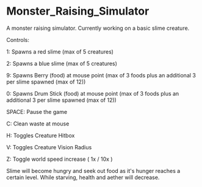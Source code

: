 # Monster_Raising_Simulator

A monster raising simulator.
Currently working on a basic slime creature.

Controls:

1: Spawns a red slime (max of 5 creatures)

2: Spawns a blue slime (max of 5 creatures)

9: Spawns Berry (food) at mouse point (max of 3 foods plus an additional 3 per slime spawned (max of 12))

0: Spawns Drum Stick (food) at mouse point (max of 3 foods plus an additional 3 per slime spawned (max of 12))

SPACE: Pause the game

C: Clean waste at mouse

H: Toggles Creature Hitbox

V: Toggles Creature Vision Radius

Z: Toggle world speed increase ( 1x / 10x )

Slime will become hungry and seek out food as it's hunger reaches a certain level. 
While starving, health and aether will decrease.